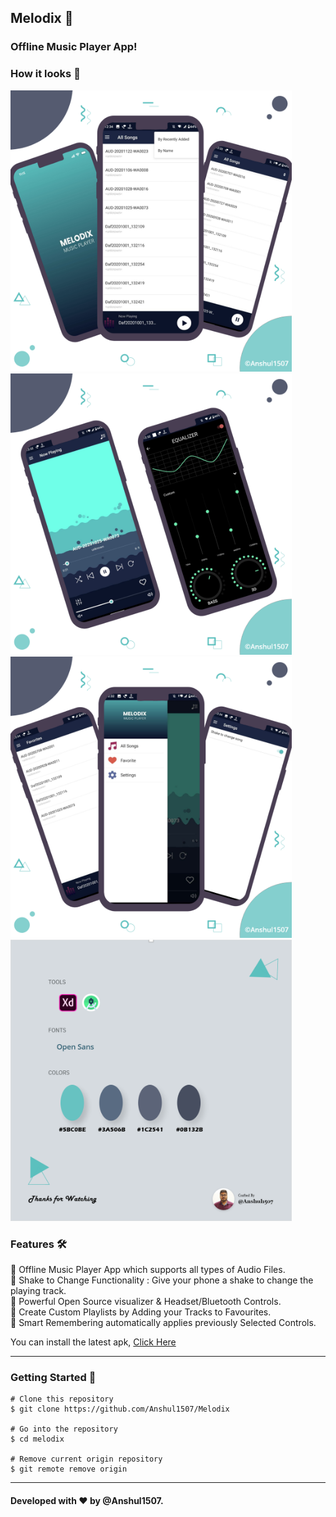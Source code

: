 ## Melodix 🎵

### Offline Music Player App!

### How it looks 🧐

<img src="https://github.com/Anshul1507/Melodix/blob/master/arts/Melodix-1.png" height="450" > <img src="https://github.com/Anshul1507/Melodix/blob/master/arts/Melodix-2.png" height="450" >
<br>
<img src="https://github.com/Anshul1507/Melodix/blob/master/arts/Melodix-3.png" height="450" > <img src="https://github.com/Anshul1507/Melodix/blob/master/arts/Melodix-4.png" height="450" >

### Features 🛠️

📙 Offline Music Player App which supports all types of Audio Files.\
📙 Shake to Change Functionality : Give your phone a shake to change the playing track. \
📙 Powerful Open Source visualizer & Headset/Bluetooth Controls.\
📙 Create Custom Playlists by Adding your Tracks to Favourites. \
📙 Smart Remembering automatically applies previously Selected Controls.

You can install the latest apk, [Click Here](https://github.com/Anshul1507/Melodix/releases/download/v2.0/app-debug.apk) <p>

---

### Getting Started 🚀

```
# Clone this repository
$ git clone https://github.com/Anshul1507/Melodix

# Go into the repository
$ cd melodix

# Remove current origin repository
$ git remote remove origin
```

---

#### Developed with ❤ by @Anshul1507.
